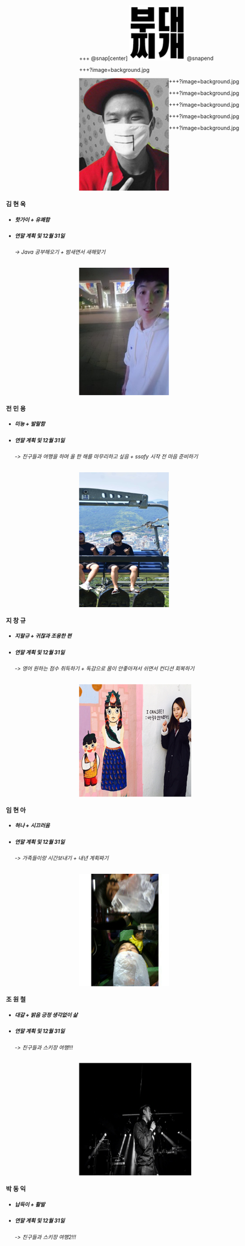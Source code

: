 +++
@snap[center]
![Logo](boodaejjigae_mark.png)
@snapend

+++?image=background.jpg
<div id="container" >
    <div style="float:left; width:240px; height:300px">
        <img src="hotguy.jpg" width="240px" height="300px">
    </div>
    <div style="float:right; width:700px">
        <h3 style="font-weight:bold">김 현 욱</h3>
        <ul>
            <li>
            <h5>핫가이 + 유쾌함</h5>
            </li>
            <li>
            <h5>연말 계획 및 12월 31일</h5>
            </li>
            <h6> -> Java 공부해오기 + 밤새면서 새해맞기</h6>
        </ul>
    </div>
</div>

+++?image=background.jpg
<div id="container" >
    <div style="float:left; width:240px; height:340px">
        <img src="jeon.jpg" width="240px" height="340px">
    </div>
    <div style="float:right; width:700px">
        <h3 style="font-weight:bold">전 민 용</h3>
        <ul>
            <li>
            <h5>미뇽 + 발랄함</h5>
            </li>
            <li>
            <h5>연말 계획 및 12월 31일</h5>
            </li>
            <h6> -> 친구들과 여행을 하며 올 한 해를 마무리하고 싶음 + ssafy 시작 전 마음 준비하기</h6>
        </ul>
    </div>
</div>

+++?image=background.jpg
<div id="container" >
    <div style="float:left; width:240px; height:360px">
        <img src="ji.jpg" width="240px" height="360px">
    </div>
    <div style="float:right; width:700px">
        <h3 style="font-weight:bold">지 창 규</h3>
        <ul>
            <li>
            <h5>지랄규 + 귀찮과 조용한 편</h5>
            </li>
            <li>
            <h5>연말 계획 및 12월 31일</h5>
            </li>
            <h6> -> 영어 원하는 점수 취득하기 + 독감으로 몸이 안좋아져서 쉬면서 컨디션 회복하기</h6>
        </ul>
    </div>
</div>

+++?image=background.jpg
<div id="container" >
    <div style="float:left; width:300px; height:300px">
        <img src="lim.jpg" width="300px" height="300px">
    </div>
    <div style="float:right; width:700px">
        <h3 style="font-weight:bold">임 현 아</h3>
        <ul>
            <li>
            <h5>혀나 + 시끄러움</h5>
            </li>
            <li>
            <h5>연말 계획 및 12월 31일</h5>
            </li>
            <h6> -> 가족들이랑 시간보내기 + 내년 계획짜기</h6>
        </ul>
    </div>
</div>

+++?image=background.jpg
<div id="container" >
    <div style="float:left; width:240px; height:300px">
        <img src="cho.jpg" width="240px" height="300px">
    </div>
    <div style="float:right; width:700px">
        <h3 style="font-weight:bold">조 원 철</h3>
        <ul>
            <li>
            <h5>대갈 + 밝음 긍정 생각없이 삶</h5>
            </li>
            <li>
            <h5>연말 계획 및 12월 31일</h5>
            </li>
            <h6> -> 친구들과 스키장 여행!!!</h6>
        </ul>
    </div>
</div>

+++?image=background.jpg
<div id="container" >
    <div style="float:left; width:300px; height:300px">
        <img src="park.png" width="300px" height="300px">
    </div>
    <div style="float:right; width:700px">
        <h3 style="font-weight:bold">박 동 익</h3>
        <ul>
            <li>
            <h5>납득이 + 활발</h5>
            </li>
            <li>
            <h5>연말 계획 및 12월 31일</h5>
            </li>
            <h6> -> 친구들과 스키장 여행2!!!</h6>
        </ul>
    </div>
</div>

